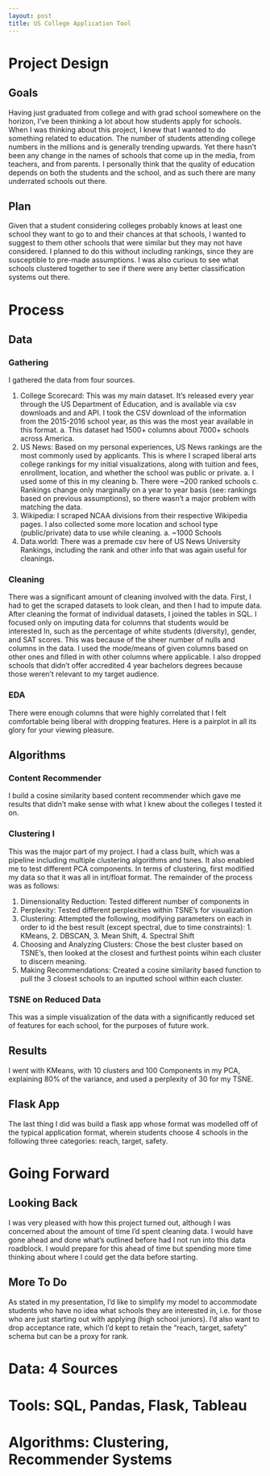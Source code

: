 ```yaml
---
layout: post
title: US College Application Tool
---
```


# Project Design
## Goals
Having just graduated from college and with grad school somewhere on the horizon, I’ve been thinking a lot about how students apply for schools. When I was thinking about this project, I knew that I wanted to do something related to education. The number of students attending college numbers in the millions and is generally trending upwards. Yet there hasn’t been any change in the names of schools that come up in the media, from teachers, and from parents. I personally think that the quality of education depends on both the students and the school, and as such there are many underrated schools out there.

## Plan
Given that a student considering colleges probably knows at least one school they want to go to and their chances at that schools, I wanted to suggest to them other schools that were similar but they may not have considered.  I planned to do this without including rankings, since they are susceptible to pre-made assumptions. I was also curious to see what schools clustered together to see if there were any better classification systems out there. 

# Process
## Data

### Gathering
I gathered the data from four sources.
1.	College Scorecard: This was my main dataset. It’s released every year through the US Department of Education, and is available via csv downloads and and API. I took the CSV download of the information from the 2015-2016 school year, as this was the most year available in this format.
a.	This dataset had 1500+ columns about 7000+ schools across America.
2.	US News: Based on my personal experiences, US News rankings are the most commonly used by applicants. This is where I scraped liberal arts college rankings for my initial visualizations, along with tuition and fees, enrollment, location, and whether the school was public or private.
a.	I used some of this in my cleaning
b.	There were ~200 ranked schools
c.	Rankings change only marginally on a year to year basis (see: rankings based on previous assumptions), so there wasn’t a major problem with matching the data.
3.	Wikipedia: I scraped NCAA divisions from their respective Wikipedia pages. I also collected some more location and school type (public/private) data to use while cleaning.
a.	~1000 Schools
4.	Data.world: There was a premade csv here of US News University Rankings, including the rank and other info that was again useful for cleanings.

### Cleaning
There was a significant amount of cleaning involved with the data. First, I had to get the scraped datasets to look clean, and then I had to impute data.  After cleaning the format of individual datasets, I joined the tables in SQL.
I focused only on imputing data for columns that students would be interested In, such as the percentage of white students (diversity), gender, and SAT scores. This was because of the sheer number of nulls and columns in the data. I used the mode/means of given columns based on other ones and filled in with other columns where applicable.  I also dropped schools that didn’t offer accredited 4 year bachelors degrees because those weren’t relevant to my target audience.

### EDA
There were enough columns that were highly correlated that I felt comfortable being liberal with dropping features. Here is a pairplot in all its glory for your viewing pleasure.  
 

## Algorithms
### Content Recommender
I build a cosine similarity based content recommender which gave me results that didn’t make sense with what I knew about the colleges I tested it on.
 
### Clustering I
This was the major part of my project. I had a class built, which was a pipeline including multiple clustering algorithms and tsnes. It also enabled me to test different PCA components.
In terms of clustering, first modified my data so that it was all in int/float format. The remainder of the process was as follows:
1.	Dimensionality Reduction: Tested different number of components in 
2.	Perplexity: Tested different perplexities within TSNE’s for visualization
3.	Clustering: Attempted the following, modifying parameters on each in order to id the best result (except spectral, due to time constraints): 1. KMeans, 2. DBSCAN, 3. Mean Shift, 4. Spectral Shift
4.	Choosing and Analyzing Clusters: Chose the best cluster based on TSNE’s, then looked at the closest and furthest points wihin each cluster to discern meaning.
5.	Making Recommendations: Created a cosine similarity based function to pull the 3 closest schools to an inputted school within each cluster.

### TSNE on Reduced Data
This was a simple visualization of the data with a significantly reduced set of features for each school, for the purposes of future work.

## Results
I went with KMeans, with 10 clusters and 100 Components in my PCA, explaining 80% of the variance, and used a perplexity of 30 for my TSNE.
 
## Flask App
The last thing I did was build a flask app whose format was modelled off of the typical application format, wherein students choose 4 schools in the following three categories: reach, target, safety.

# Going Forward
## Looking Back
I was very pleased with how this project turned out, although I was concerned about the amount of time I’d spent cleaning data. I would have gone ahead and done what’s outlined before had I not run into this data roadblock. I would prepare for this ahead of time but spending more time thinking about where I could get the data before starting.

## More To Do
As stated in my presentation, I’d like to simplify my model to accommodate students who have no idea what schools they are interested in, i.e. for those who are just starting out with applying (high school juniors). I’d also want to drop acceptance rate, which I’d kept to retain the “reach, target, safety” schema but can be a proxy for rank.

# Data: 4 Sources
# Tools: SQL, Pandas, Flask, Tableau
# Algorithms: Clustering, Recommender Systems
